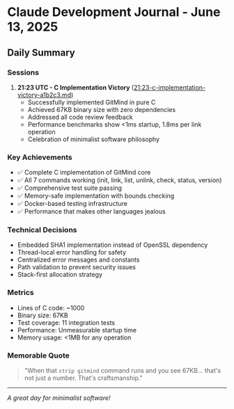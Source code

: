 # Claude Development Journal - June 13, 2025

## Daily Summary

### Sessions

1. **21:23 UTC - C Implementation Victory** ([21:23-c-implementation-victory-a1b2c3.md](21:23-c-implementation-victory-a1b2c3.md))
   - Successfully implemented GitMind in pure C
   - Achieved 67KB binary size with zero dependencies
   - Addressed all code review feedback
   - Performance benchmarks show <1ms startup, 1.8ms per link operation
   - Celebration of minimalist software philosophy

### Key Achievements

- ✅ Complete C implementation of GitMind core
- ✅ All 7 commands working (init, link, list, unlink, check, status, version)
- ✅ Comprehensive test suite passing
- ✅ Memory-safe implementation with bounds checking
- ✅ Docker-based testing infrastructure
- ✅ Performance that makes other languages jealous

### Technical Decisions

- Embedded SHA1 implementation instead of OpenSSL dependency
- Thread-local error handling for safety
- Centralized error messages and constants
- Path validation to prevent security issues
- Stack-first allocation strategy

### Metrics

- Lines of C code: ~1000
- Binary size: 67KB
- Test coverage: 11 integration tests
- Performance: Unmeasurable startup time
- Memory usage: <1MB for any operation

### Memorable Quote

> "When that `strip gitmind` command runs and you see 67KB... that's not just a number. That's craftsmanship."

---

*A great day for minimalist software!*